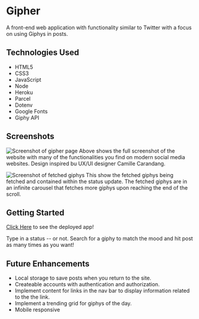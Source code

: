 # Gipher
A front-end web application with functionality similar to Twitter with a focus on using Giphys in posts.

## Technologies Used
- HTML5
- CSS3
- JavaScript
- Node
- Heroku
- Parcel
- Dotenv
- Google Fonts
- Giphy API

## Screenshots
![Screenshot of gipher page](https://i.imgur.com/VBVStnl.png)
Above shows the full screenshot of the website with many of the functionalities you find on modern social media websites. Design inspired bu UX/UI designer Camille Carandang.

![Screenshot of fetched giphys](https://i.imgur.com/QK1RoAn.png)
This show the fetched giphys being fetched and contained within the status update. The fetched giphys are in an infinite carousel that fetches more giphys upon reaching the end of the scroll.

## Getting Started
[Click Here](#) to see the deployed app!

Type in a status -- or not. Search for a giphy to match the mood and hit post as many times as you want!

## Future Enhancements
- Local storage to save posts when you return to the site.
- Createable accounts with authentication and authorization.
- Implement content for links in the nav bar to display information related to the the link.
- Implement a trending grid for giphys of the day.
- Mobile responsive